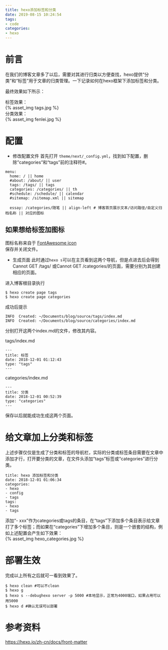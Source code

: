 ```yaml
---
title: hexo添加标签和分类
date: 2019-08-15 10:24:54
tags:
- code
categories:
- hexo
---
```

# 前言
在我们的博客文章多了以后，需要对其进行归类以方便查找，hexo提供“分类”和“标签”用于文章的归类管理。一下记录如何在hexo框架下添加标签和分类。  
<!--more-->
最终效果如下所示：  

标签效果：  
{% asset_img tags.jpg  %}   
分类效果：  
{% asset_img fenlei.jpg  %} 

# 配置
* 修改配置文件
首先打开 `theme/next/_config.yml`，找到如下配置，删除”categories”和“tags”前的注释符#。
```
menu:
  home: / || home
  #about: /about/ || user
  tags: /tags/ || tags
  categories: /categories/ || th
  #schedule: /schedule/ || calendar
  #sitemap: /sitemap.xml || sitemap

  essay: /categories/随笔 || align-left # 博客首页展示文本/访问路径/自定义归档名称 || 对应的图标
```
## 如果想给标签加图标
图标名称来自于 [FontAwesome icon](https://fontawesome.com/icons?d=gallery)  
保存并关闭文件。
* 生成页面
此时通过`hexo s`可以在主页看到这两个导航，但是点进去后会得到 Cannot GET /tags/ 或Cannot GET /categories/的页面，需要分别为其创建相应的页面。  

进入博客根目录执行
```
$ hexo create page tags
$ hexo create page categories
```
成功后提示
```
INFO  Created: ~/Documents/blog/source/tags/index.md
INFO  Created: ~/Documents/blog/source/categories/index.md
```
分别打开这两个index.md的文件，修改其内容。

tags/index.md  
```
---
title: 标签
date: 2018-12-01 01:12:43
type: "tags"
---
```
categories/index.md  
```
---
title: 分类
date: 2018-12-01 00:52:39
type: "categories"
---
```
保存以后就能成功生成这两个页面。
# 给文章加上分类和标签
上述步骤仅仅是生成了分类和标签的导航栏，实际的分类或标签条目需要在文章中添加才行，打开要分类的文章，在文件头添加“tags”标签或“categories”进行分类。
```  
title: hexo 添加标签和分类 
date: 2018-12-01 01:06:34
categories: 
- hexo
- config
- tags
tags:
- hexo
- tags
```
添加“- xxx”作为categories或tags的条目，在“tags”下添加多个条目表示给文章打了多个标签；而如果在“categories”下增加多个条目，则是一个嵌套的结构，例如上述配置会产生如下效果：  
{% asset_img hexo_categories.jpg  %}

# 部署生效
完成以上所有之后就可一看到效果了。  
```
$ hexo clean #可以不clean
$ hexo g
$ hexo s --debughexo server -p 5000 #本地显示，正常为4000端口，如果占用可以用5000
$ hexo d #确认无误可以部署
```

# 参考资料
https://hexo.io/zh-cn/docs/front-matter